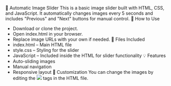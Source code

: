 🌟 Automatic Image Slider
This is a basic image slider built with HTML, CSS, and JavaScript. It automatically changes images every 5 seconds and includes "Previous" and "Next" buttons for manual control.
🔧 How to Use
- Download or clone the project.
- Open index.html in your browser.
- Replace image URLs with your own if needed.
📁 Files Included
- index.html – Main HTML file
- style.css – Styling for the slider
- JavaScript – Included inside the HTML for slider functionality
💡 Features
- Auto-sliding images
- Manual navigation
- Responsive layout
🎨 Customization
You can change the images by editing the <img src="..."> tags in the HTML file.

